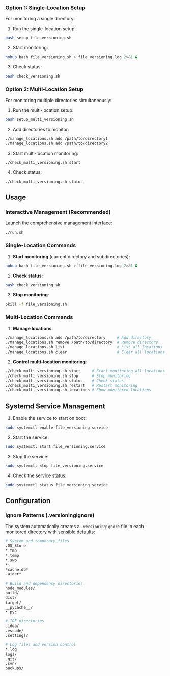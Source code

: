 ### Option 1: Single-Location Setup
For monitoring a single directory:

1. Run the single-location setup:
```bash
bash setup_file_versioning.sh
```

2. Start monitoring:
```bash
nohup bash file_versioning.sh > file_versioning.log 2>&1 &
```

3. Check status:
```bash
bash check_versioning.sh
```

### Option 2: Multi-Location Setup
For monitoring multiple directories simultaneously:

1. Run the multi-location setup:
```bash
bash setup_multi_versioning.sh
```

2. Add directories to monitor:
```bash
./manage_locations.sh add /path/to/directory1
./manage_locations.sh add /path/to/directory2
```

3. Start multi-location monitoring:
```bash
./check_multi_versioning.sh start
```

4. Check status:
```bash
./check_multi_versioning.sh status
```

## Usage

### Interactive Management (Recommended)
Launch the comprehensive management interface:
```bash
./run.sh
```

### Single-Location Commands
1. **Start monitoring** (current directory and subdirectories):
```bash
nohup bash file_versioning.sh > file_versioning.log 2>&1 &
```

2. **Check status**:
```bash
bash check_versioning.sh
```

3. **Stop monitoring**:
```bash
pkill -f file_versioning.sh
```

### Multi-Location Commands
1. **Manage locations**:
```bash
./manage_locations.sh add /path/to/directory     # Add directory
./manage_locations.sh remove /path/to/directory  # Remove directory
./manage_locations.sh list                       # List all locations
./manage_locations.sh clear                      # Clear all locations
```

2. **Control multi-location monitoring**:
```bash
./check_multi_versioning.sh start     # Start monitoring all locations
./check_multi_versioning.sh stop      # Stop monitoring
./check_multi_versioning.sh status    # Check status
./check_multi_versioning.sh restart   # Restart monitoring
./check_multi_versioning.sh locations # Show monitored locations
```

## Systemd Service Management

1. Enable the service to start on boot:
```bash
sudo systemctl enable file_versioning.service
```

2. Start the service:
```bash
sudo systemctl start file_versioning.service
```

3. Stop the service:
```bash
sudo systemctl stop file_versioning.service
```

4. Check the service status:
```bash
sudo systemctl status file_versioning.service
```

## Configuration

### Ignore Patterns (.versioningignore)
The system automatically creates a `.versioningignore` file in each monitored directory with sensible defaults:

```bash
# System and temporary files
.DS_Store
*.tmp
*.temp
*.swp
*~
*cache.db*
.aider*

# Build and dependency directories
node_modules/
build/
dist/
target/
__pycache__/
*.pyc

# IDE directories
.idea/
.vscode/
.settings/

# Log files and version control
*.log
logs/
.git/
.svn/
backups/
```
